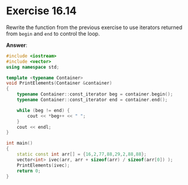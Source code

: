 # Exercise 16.14

Rewrite the function from the previous exercise to use iterators returned from `begin` and `end` to control the loop.

**Answer**:

```cpp
#include <iostream>
#include <vector>
using namespace std;

template <typename Container>
void PrintElements(Container &container)
{
    typename Container::const_iterator beg = container.begin();
    typename Container::const_iterator end = container.end();

    while (beg != end) {
        cout << *beg++ << " ";
    }
    cout << endl;
}

int main()
{
    static const int arr[] = {16,2,77,88,29,2,88,88};
    vector<int> ivec(arr, arr + sizeof(arr) / sizeof(arr[0]) );
    PrintElements(ivec);
    return 0;
}
```
